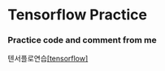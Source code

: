 # <b>Tensorflow Practice</b>
### Practice code and comment from me
텐서플로연습[[tensorflow]](https://nbviewer.jupyter.org/gist/gihyunkim/8595f5c6bc404705ce561b41c3831fc2)
